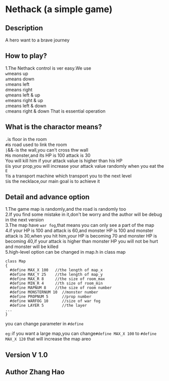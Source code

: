 # Nethack (a simple game)

## Description
A hero want to a brave journey

## How to play?
1.The Nethack control is ver easy.We use </br>`w`means up
</br>`a`means down
</br>`s`means left
</br>`d`means right
</br>`q`means left & up
</br>`e`means right & up
</br>`z`means left & down
</br>`c`means right & down
That is essential operation</br>


## What is the charactor means?
`.`is floor in the room</br>
`#`is road used to link the room</br>
`|`&&`-`is the wall,you can't cross thw wall</br>
`M`is monster,and its HP is 100 attack is 30</br>
You will kill him if your attack value is higher than his HP</br>
`E`is your prop,you will increase your attack value randomly when you eat the `E`</br>
`T`is a transport machine which transport you to the next level</br>
`S`is the necklace,our main goal is to achieve it


## Detail and advance option
1.The game map is randomly,and the road is randomly too</br>
2.If you find some mistake in it,don't be worry and the author will be debug in the next version</br>
3.The map have `war fog`,that means you can only see a part of the map</br>
4.if your HP is 100 and attack is 60,and monster HP is 100 and monster attack is 30,when you hit him,your HP is becoming 70 and monster HP is becoming 40,if your attack is higher than monster HP you will not be hurt and monster will be killed</br>
5.high-level option can be changed in map.h
in class map</br>
```
class Map
{
  #define MAX_X 100   //the length of map_x
  #define MAX_Y 25    //the length of map_y
  #define MAX_R 8     //the size of room_max
  #define MIN_R 4     //th size of room_min
  #define MAPNUM 8    //the size of room number
  #define MONSTERNUM 10  //monster number
  #define PROPNUM 5      //prop number
  #define WARFOG 10      //size of war fog
  #define LAYER 5        //the layer
...
}
```
you can change parameter in `#define` </br>

`eg:`if you want a large map,you can change`#define MAX_X 100` to `#define MAX_X 120` that will increase the map areo


## Version V 1.0
## Author Zhang Hao
